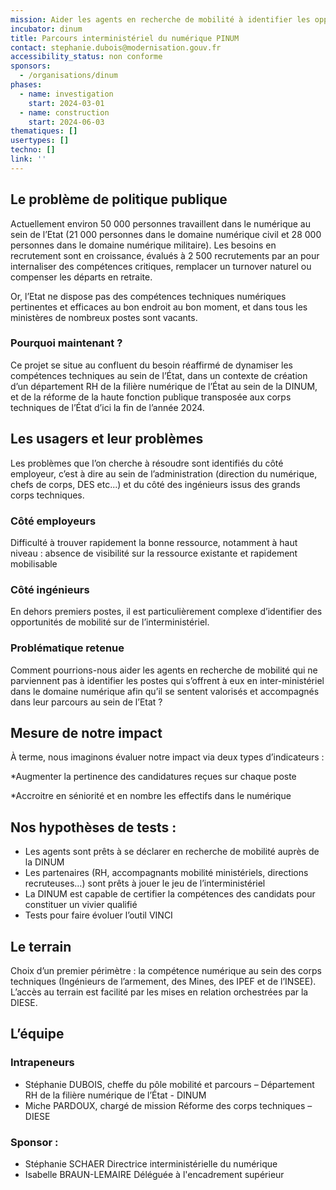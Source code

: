 ```yaml
---
mission: Aider les agents en recherche de mobilité à identifier les opportunités numériques en inter-ministériel
incubator: dinum
title: Parcours interministériel du numérique PINUM
contact: stephanie.dubois@modernisation.gouv.fr
accessibility_status: non conforme
sponsors:
  - /organisations/dinum
phases:
  - name: investigation
    start: 2024-03-01
  - name: construction
    start: 2024-06-03
thematiques: []
usertypes: []
techno: []
link: ''
---
```

## Le problème de politique publique

Actuellement environ 50 000 personnes travaillent dans le numérique au sein de l’Etat (21 000 personnes dans le domaine numérique civil et 28 000 personnes dans le domaine numérique militaire). Les besoins en recrutement sont en croissance, évalués à 2 500 recrutements par an pour internaliser des compétences critiques, remplacer un turnover naturel ou compenser les départs en retraite.  

Or, l’Etat ne dispose pas des compétences techniques numériques pertinentes et efficaces au bon endroit au bon moment, et dans tous les ministères de nombreux postes sont vacants. 

### Pourquoi maintenant ?

Ce projet se situe au confluent du besoin réaffirmé de dynamiser les compétences techniques au sein de l’État, dans un contexte de création d’un département RH de la filière numérique de l’État au sein de la DINUM, et de la réforme de la haute fonction publique transposée aux corps techniques de l’État d’ici la fin de l’année 2024.

## Les usagers et leur problèmes

Les problèmes que l’on cherche à résoudre sont identifiés du côté employeur, c’est à dire au sein de l’administration (direction du numérique, chefs de corps, DES etc...) et du côté des ingénieurs issus des grands corps techniques. 

### Côté employeurs

Difficulté à trouver rapidement la bonne ressource, notamment à haut niveau : absence de visibilité sur la ressource existante et rapidement mobilisable 

### Côté ingénieurs

En dehors premiers postes, il est particulièrement complexe d’identifier des opportunités de mobilité sur de l’interministériel. 

### Problématique retenue 
Comment pourrions-nous aider les agents en recherche de mobilité qui ne parviennent pas à identifier les postes qui s’offrent à eux en inter-ministériel dans le domaine numérique afin qu’il se sentent valorisés et accompagnés dans leur parcours au sein de l’Etat ? 

## Mesure de notre impact

À terme, nous imaginons évaluer notre impact via deux types d’indicateurs : 

*Augmenter la pertinence des candidatures reçues sur chaque poste

*Accroitre en séniorité et en nombre les effectifs dans le numérique

## Nos hypothèses de tests :
- Les agents sont prêts à se déclarer en recherche de mobilité auprès de la DINUM
- Les partenaires (RH, accompagnants mobilité ministériels, directions recruteuses…) sont prêts à jouer le jeu de l’interministériel 
- La DINUM est capable de certifier la compétences des candidats pour constituer un vivier qualifié
- Tests pour faire évoluer l’outil VINCI

## Le terrain

Choix d’un premier périmètre : la compétence numérique au sein des corps techniques (Ingénieurs de l’armement, des Mines, des IPEF et de l’INSEE).  
L’accès au terrain est facilité par les mises en relation orchestrées par la DIESE. 

## L’équipe

### Intrapeneurs

- Stéphanie DUBOIS, cheffe du pôle mobilité et parcours – Département RH de la filière numérique de l’État - DINUM
- Miche PARDOUX, chargé de mission Réforme des corps techniques  – DIESE 

### Sponsor : 

- Stéphanie SCHAER Directrice interministérielle du numérique 
- Isabelle BRAUN-LEMAIRE Déléguée à l'encadrement supérieur 
